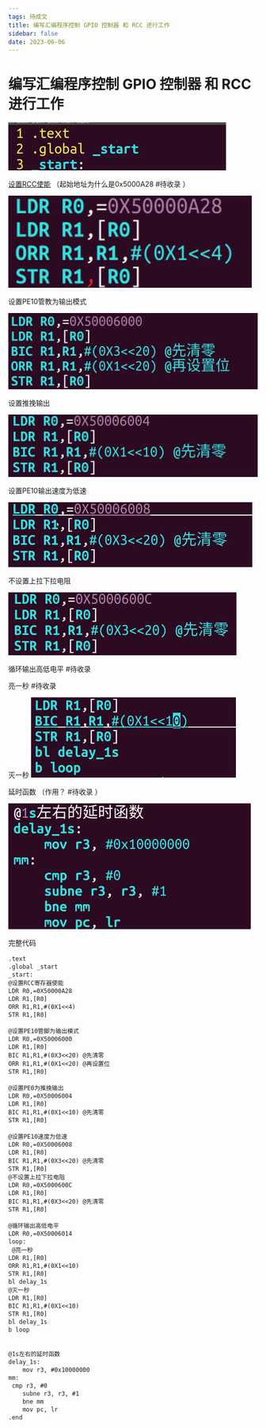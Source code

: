 ```yaml
---
tags: 待成文
title: 编写汇编程序控制 GPIO 控制器 和 RCC 进行工作
sidebar: false
date: 2023-06-06
---
```

# 编写汇编程序控制 GPIO 控制器 和 RCC 进行工作

![350](assets/20230606144955411.png)

[设置RCC使能](设置RCC使能.md) （起始地址为什么是0x5000A28 #待收录 ）

![350](assets/20230606150059544.png)

设置PE10管教为输出模式

![350](assets/20230606145507560.png)

设置推挽输出

![350](assets/20230606145637779.png)

设置PE10输出速度为低速

![](assets/20230606145738590.png)

不设置上拉下拉电阻

![](assets/20230606145839193.png)

循环输出高低电平 #待收录 

亮一秒 #待收录 

灭一秒
![350](assets/20230606150128950.png)

延时函数    （作用？ #待收录 ）

![350](assets/20230606145033169.png)

完整代码

```arm-asm
.text 
.global _start
_start: 
@设置RCC寄存器使能
LDR R0,=0X50000A28 
LDR R1,[R0] 
ORR R1,R1,#(0X1<<4) 
STR R1,[R0] 
 
@设置PE10管脚为输出模式
LDR R0,=0X50006000 
LDR R1,[R0] 
BIC R1,R1,#(0X3<<20) @先清零 
ORR R1,R1,#(0X1<<20) @再设置位 
STR R1,[R0] 
 
@设置PE0为推挽输出
LDR R0,=0X50006004 
LDR R1,[R0] 
BIC R1,R1,#(0X1<<10) @先清零 
STR R1,[R0] 
 
@设置PE10速度为低速
LDR R0,=0X50006008 
LDR R1,[R0] 
BIC R1,R1,#(0X3<<20) @先清零 
STR R1,[R0] 
@不设置上拉下拉电阻
LDR R0,=0X5000600C 
LDR R1,[R0] 
BIC R1,R1,#(0X3<<20) @先清零 
STR R1,[R0] 
 
@循环输出高低电平
LDR R0,=0X50006014 
loop: 
 @亮一秒
LDR R1,[R0] 
ORR R1,R1,#(0X1<<10) 
STR R1,[R0] 
bl delay_1s
@灭一秒
LDR R1,[R0] 
BIC R1,R1,#(0X1<<10) 
STR R1,[R0] 
bl delay_1s
b loop

 
@1s左右的延时函数
delay_1s: 
	mov r3, #0x10000000 
mm: 
 cmp r3, #0 
	subne r3, r3, #1 
	bne mm
	mov pc, lr
.end

```